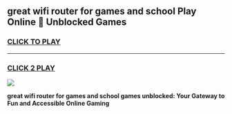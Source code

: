 
## great wifi router for games and school Play Online 👋 Unblocked Games
<h3>
<a href="https://news.freeplayer.one?title=great_wifi_router_for_games_and_school&ref=17GH">CLICK TO PLAY</a></h3>
<hr>

<h3>
<a href="https://news.freeplayer.one?title=great_wifi_router_for_games_and_school&ref=17GH">CLICK 2 PLAY</a>
  
</h3>

<a href="https://news.freeplayer.one?title=great_wifi_router_for_games_and_school&ref=17GH/"><img src="https://clearcache.store/games.png"></a>


**great wifi router for games and school games unblocked: Your Gateway to Fun and Accessible Online Gaming**
